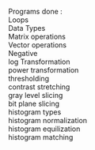 Programs done :  
Loops  
Data Types  
Matrix operations  
Vector operations  
Negative  
log Transformation    
power transformation  
thresholding  
contrast stretching  
gray level slicing  
bit plane slicing  
histogram types  
histogram normalization  
histogram equilization  
histogram matching  

